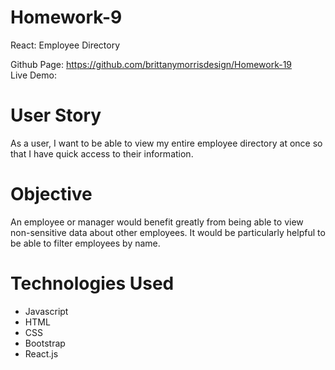 # Homework-9
React: Employee Directory

Github Page: https://github.com/brittanymorrisdesign/Homework-19</br>
Live Demo: </br>


# User Story
As a user, I want to be able to view my entire employee directory at once so that I have quick access to their information.

# Objective
An employee or manager would benefit greatly from being able to view non-sensitive data about other employees. It would be particularly helpful to be able to filter employees by name.

# Technologies Used
* Javascript
* HTML
* CSS
* Bootstrap
* React.js


